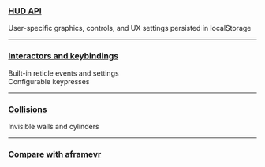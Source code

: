 ### [HUD API](https://github.com/3axis-io/vanilla/blob/master/docs/settings.md)
User-specific graphics, controls, and UX settings persisted in localStorage

---
### [Interactors and keybindings](https://github.com/3axis-io/vanilla/blob/master/docs/interactors.md)
Built-in reticle events and settings<br>
Configurable keypresses

---
### [Collisions](https://github.com/3axis-io/vanilla/blob/master/docs/collisions.md)
Invisible walls and cylinders

---
### [Compare with aframevr](https://github.com/3axis-io/vanilla/blob/master/docs/aframe-diff.md)